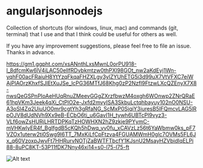 # angularjsonnodejs
Collection of shortcuts (for windows, linux, mac) and commands (git, terminal) that I use and that I think could be useful for others as well.

If you have any improvement suggestions, please feel free to file an issue. Thanks in advance.

https://gm1.ggpht.com/xsANnthLxsMwnL0orPU918-I_8dfcmKw6lV4iLAC50ellfRDvbkmtzw0thPXl98GOt_nw2aKdEyj1Wn-yqhF00acFRaiuH8YtYzqFkqaFHZXLgy3ylZYUhETG5i3d99uX7VtVFXC7eiWAjPlAOrzKhxfSJlEtXuJSe_lcPG36MTfJ68Khg0zP2Nzfl9FtzwLXcQZEnyX7X8-nwsQeGSPnPIoAeHUqRnuZMeevGGgZXrzfbwzM4oxgh6WOnwp2ZNrQRaE61hpVKm3Jeek4qXi_CtPlO2e-Jxfd2mvyISA3SkbuLctqhbayuy102nO0NSU-A3oSl4Zq2UiuUO0mr9cgtYh3gRfaNG_ScMxP0SjqiY3iuresB5IFQmcvLAG5lRpOJV8dUdNVh9Xx9eB-ECbO6ti_u6GavI1H_tywh6UBTcPl9vyz3-VLf6owZsHURjLHRTDPKqTzHOWHXN2hZ9zkje9PYymC-mVHKwlyER4f_BgIfgdB5cKQh5hDwq_yv0fu_xCAVzLz56t6YaWbmw0ks_pF7VZOx1uterw2ti0Swg9I6TT_7MxKiLfCpFtzva4FGUAMWmH0glc7OVMs5FL6Jx_q60VzoxpJwvFt7HHRurvNOTjZaBWTFTbcfY1KJsnU2MsayHZVbidIqELPi88-8uPC8KT-53P11fDK7Nny46xi14=s0-l75-l75-ft

![Alt text](https://gm1.ggpht.com/xsANnthLxsMwnL0orPU918-I_8dfcmKw6lV4iLAC50ellfRDvbkmtzw0thPXl98GOt_nw2aKdEyj1Wn-yqhF00acFRaiuH8YtYzqFkqaFHZXLgy3ylZYUhETG5i3d99uX7VtVFXC7eiWAjPlAOrzKhxfSJlEtXuJSe_lcPG36MTfJ68Khg0zP2Nzfl9FtzwLXcQZEnyX7X8-nwsQeGSPnPIoAeHUqRnuZMeevGGgZXrzfbwzM4oxgh6WOnwp2ZNrQRaE61hpVKm3Jeek4qXi_CtPlO2e-Jxfd2mvyISA3SkbuLctqhbayuy102nO0NSU-A3oSl4Zq2UiuUO0mr9cgtYh3gRfaNG_ScMxP0SjqiY3iuresB5IFQmcvLAG5lRpOJV8dUdNVh9Xx9eB-ECbO6ti_u6GavI1H_tywh6UBTcPl9vyz3-VLf6owZsHURjLHRTDPKqTzHOWHXN2hZ9zkje9PYymC-mVHKwlyER4f_BgIfgdB5cKQh5hDwq_yv0fu_xCAVzLz56t6YaWbmw0ks_pF7VZOx1uterw2ti0Swg9I6TT_7MxKiLfCpFtzva4FGUAMWmH0glc7OVMs5FL6Jx_q60VzoxpJwvFt7HHRurvNOTjZaBWTFTbcfY1KJsnU2MsayHZVbidIqELPi88-8uPC8KT-53P11fDK7Nny46xi14=s0-l75-l75-ft?raw=true "Optional Title")
